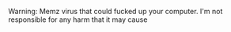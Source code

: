 Warning: Memz virus that could fucked up your computer. I'm not responsible for any harm that it may cause
